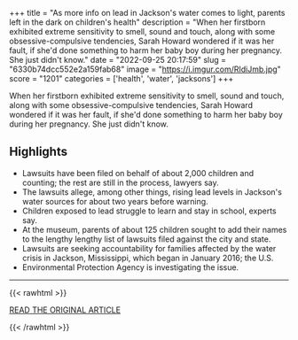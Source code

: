 +++
title = "As more info on lead in Jackson's water comes to light, parents left in the dark on children's health"
description = "When her firstborn exhibited extreme sensitivity to smell, sound and touch, along with some obsessive-compulsive tendencies, Sarah Howard wondered if it was her fault, if she'd done something to harm her baby boy during her pregnancy. She just didn't know."
date = "2022-09-25 20:17:59"
slug = "6330b74dcc552e2a159fab68"
image = "https://i.imgur.com/RIdiJmb.jpg"
score = "1201"
categories = ['health', 'water', 'jacksons']
+++

When her firstborn exhibited extreme sensitivity to smell, sound and touch, along with some obsessive-compulsive tendencies, Sarah Howard wondered if it was her fault, if she'd done something to harm her baby boy during her pregnancy. She just didn't know.

## Highlights

- Lawsuits have been filed on behalf of about 2,000 children and counting; the rest are still in the process, lawyers say.
- The lawsuits allege, among other things, rising lead levels in Jackson's water sources for about two years before warning.
- Children exposed to lead struggle to learn and stay in school, experts say.
- At the museum, parents of about 125 children sought to add their names to the lengthy lengthy list of lawsuits filed against the city and state.
- Lawsuits are seeking accountability for families affected by the water crisis in Jackson, Mississippi, which began in January 2016; the U.S.
- Environmental Protection Agency is investigating the issue.

---

{{< rawhtml >}}
  <p class="article-category">
    <a target="_blank" href="https://www.cnn.com/2022/09/25/us/jackson-mississippi-children-lead-exposure/index.html">READ THE ORIGINAL ARTICLE</a>
  </p>
{{< /rawhtml >}}
